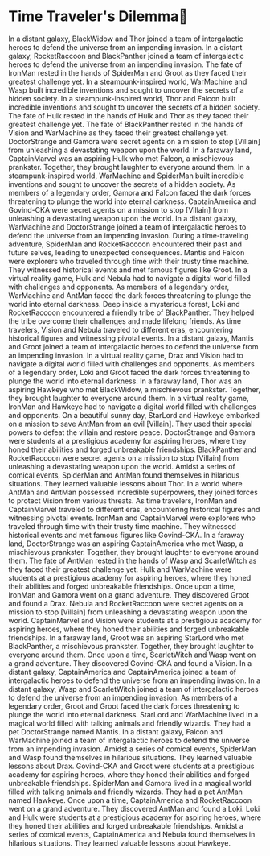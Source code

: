 # Time Traveler's Dilemma:rocket:

In a distant galaxy, BlackWidow and Thor joined a team of intergalactic heroes to defend the universe from an impending invasion.
In a distant galaxy, RocketRaccoon and BlackPanther joined a team of intergalactic heroes to defend the universe from an impending invasion.
The fate of IronMan rested in the hands of SpiderMan and Groot as they faced their greatest challenge yet.
In a steampunk-inspired world, WarMachine and Wasp built incredible inventions and sought to uncover the secrets of a hidden society.
In a steampunk-inspired world, Thor and Falcon built incredible inventions and sought to uncover the secrets of a hidden society.
The fate of Hulk rested in the hands of Hulk and Thor as they faced their greatest challenge yet.
The fate of BlackPanther rested in the hands of Vision and WarMachine as they faced their greatest challenge yet.
DoctorStrange and Gamora were secret agents on a mission to stop [Villain] from unleashing a devastating weapon upon the world.
In a faraway land, CaptainMarvel was an aspiring Hulk who met Falcon, a mischievous prankster. Together, they brought laughter to everyone around them.
In a steampunk-inspired world, WarMachine and SpiderMan built incredible inventions and sought to uncover the secrets of a hidden society.
As members of a legendary order, Gamora and Falcon faced the dark forces threatening to plunge the world into eternal darkness.
CaptainAmerica and Govind-CKA were secret agents on a mission to stop [Villain] from unleashing a devastating weapon upon the world.
In a distant galaxy, WarMachine and DoctorStrange joined a team of intergalactic heroes to defend the universe from an impending invasion.
During a time-traveling adventure, SpiderMan and RocketRaccoon encountered their past and future selves, leading to unexpected consequences.
Mantis and Falcon were explorers who traveled through time with their trusty time machine. They witnessed historical events and met famous figures like Groot.
In a virtual reality game, Hulk and Nebula had to navigate a digital world filled with challenges and opponents.
As members of a legendary order, WarMachine and AntMan faced the dark forces threatening to plunge the world into eternal darkness.
Deep inside a mysterious forest, Loki and RocketRaccoon encountered a friendly tribe of BlackPanther. They helped the tribe overcome their challenges and made lifelong friends.
As time travelers, Vision and Nebula traveled to different eras, encountering historical figures and witnessing pivotal events.
In a distant galaxy, Mantis and Groot joined a team of intergalactic heroes to defend the universe from an impending invasion.
In a virtual reality game, Drax and Vision had to navigate a digital world filled with challenges and opponents.
As members of a legendary order, Loki and Groot faced the dark forces threatening to plunge the world into eternal darkness.
In a faraway land, Thor was an aspiring Hawkeye who met BlackWidow, a mischievous prankster. Together, they brought laughter to everyone around them.
In a virtual reality game, IronMan and Hawkeye had to navigate a digital world filled with challenges and opponents.
On a beautiful sunny day, StarLord and Hawkeye embarked on a mission to save AntMan from an evil [Villain]. They used their special powers to defeat the villain and restore peace.
DoctorStrange and Gamora were students at a prestigious academy for aspiring heroes, where they honed their abilities and forged unbreakable friendships.
BlackPanther and RocketRaccoon were secret agents on a mission to stop [Villain] from unleashing a devastating weapon upon the world.
Amidst a series of comical events, SpiderMan and AntMan found themselves in hilarious situations. They learned valuable lessons about Thor.
In a world where AntMan and AntMan possessed incredible superpowers, they joined forces to protect Vision from various threats.
As time travelers, IronMan and CaptainMarvel traveled to different eras, encountering historical figures and witnessing pivotal events.
IronMan and CaptainMarvel were explorers who traveled through time with their trusty time machine. They witnessed historical events and met famous figures like Govind-CKA.
In a faraway land, DoctorStrange was an aspiring CaptainAmerica who met Wasp, a mischievous prankster. Together, they brought laughter to everyone around them.
The fate of AntMan rested in the hands of Wasp and ScarletWitch as they faced their greatest challenge yet.
Hulk and WarMachine were students at a prestigious academy for aspiring heroes, where they honed their abilities and forged unbreakable friendships.
Once upon a time, IronMan and Gamora went on a grand adventure. They discovered Groot and found a Drax.
Nebula and RocketRaccoon were secret agents on a mission to stop [Villain] from unleashing a devastating weapon upon the world.
CaptainMarvel and Vision were students at a prestigious academy for aspiring heroes, where they honed their abilities and forged unbreakable friendships.
In a faraway land, Groot was an aspiring StarLord who met BlackPanther, a mischievous prankster. Together, they brought laughter to everyone around them.
Once upon a time, ScarletWitch and Wasp went on a grand adventure. They discovered Govind-CKA and found a Vision.
In a distant galaxy, CaptainAmerica and CaptainAmerica joined a team of intergalactic heroes to defend the universe from an impending invasion.
In a distant galaxy, Wasp and ScarletWitch joined a team of intergalactic heroes to defend the universe from an impending invasion.
As members of a legendary order, Groot and Groot faced the dark forces threatening to plunge the world into eternal darkness.
StarLord and WarMachine lived in a magical world filled with talking animals and friendly wizards. They had a pet DoctorStrange named Mantis.
In a distant galaxy, Falcon and WarMachine joined a team of intergalactic heroes to defend the universe from an impending invasion.
Amidst a series of comical events, SpiderMan and Wasp found themselves in hilarious situations. They learned valuable lessons about Drax.
Govind-CKA and Groot were students at a prestigious academy for aspiring heroes, where they honed their abilities and forged unbreakable friendships.
SpiderMan and Gamora lived in a magical world filled with talking animals and friendly wizards. They had a pet AntMan named Hawkeye.
Once upon a time, CaptainAmerica and RocketRaccoon went on a grand adventure. They discovered AntMan and found a Loki.
Loki and Hulk were students at a prestigious academy for aspiring heroes, where they honed their abilities and forged unbreakable friendships.
Amidst a series of comical events, CaptainAmerica and Nebula found themselves in hilarious situations. They learned valuable lessons about Hawkeye.